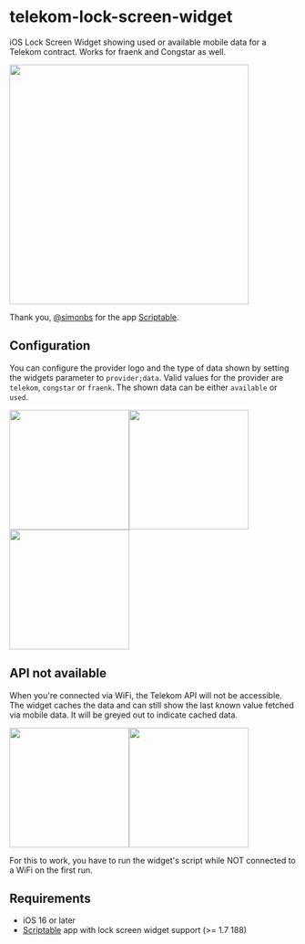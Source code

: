 # telekom-lock-screen-widget
iOS Lock Screen Widget showing used or available mobile data for a Telekom contract. Works for fraenk and Congstar as well.

<img src="https://user-images.githubusercontent.com/8177259/190778770-99cf36cf-da15-40c2-b546-4be85fdac0e2.jpg" width="420"/>

Thank you, [@simonbs](https://twitter.com/simonbs) for the app [Scriptable](https://scriptable.app).

## Configuration

You can configure the provider logo and the type of data shown by setting the widgets parameter to `provider;data`. Valid values for the provider are `telekom`, `congstar` or `fraenk`. The shown data can be either `available` or `used`.

<img src="https://user-images.githubusercontent.com/8177259/190785111-eb4a5b0c-8043-4a1e-91ef-cc666de048ea.jpg" width="210"/><img src="https://user-images.githubusercontent.com/8177259/190780754-2706e50d-1f7f-4cb0-bf29-cb60c8239f8d.jpg" width="210"/><img src="https://user-images.githubusercontent.com/8177259/190790402-a634daf6-6a7e-4fca-bdf7-d9d966d0f06b.jpg" width="210"/>

## API not available

When you're connected via WiFi, the Telekom API will not be accessible. The widget caches the data and can still show the last known value fetched via mobile data. It will be greyed out to indicate cached data.

<img src="https://user-images.githubusercontent.com/8177259/190792995-db1bd722-799e-4126-82c3-d783c29c9c07.jpg" width="210"/><img src="https://user-images.githubusercontent.com/8177259/190793061-3163beb5-7a19-41ca-859e-7baaa09f8e46.jpg" width="210"/>

For this to work, you have to run the widget's script while NOT connected to a WiFi on the first run.

## Requirements

- iOS 16 or later
- [Scriptable](https://apps.apple.com/us/app/scriptable/id1405459188) app with lock screen widget support (>= 1.7 188)
